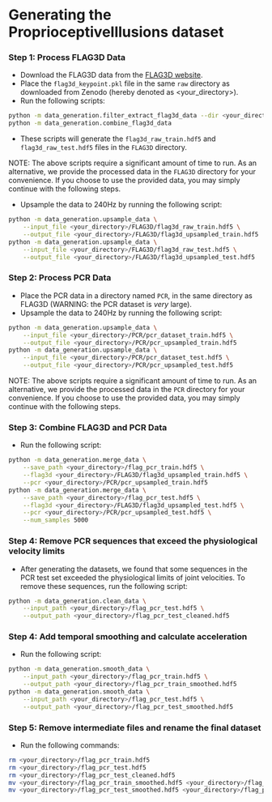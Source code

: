 # Generating the ProprioceptiveIllusions dataset

### Step 1: Process FLAG3D Data
- Download the FLAG3D data from the [FLAG3D website](https://www.flag3d.org/).
- Place the `flag3d_keypoint.pkl` file in the same `raw` directory as downloaded from Zenodo (hereby denoted as <your_directory>).
- Run the following scripts:
```bash
python -m data_generation.filter_extract_flag3d_data --dir <your_directory>
python -m data_generation.combine_flag3d_data
```
- These scripts will generate the `flag3d_raw_train.hdf5` and `flag3d_raw_test.hdf5` files in the `FLAG3D` directory.

NOTE: The above scripts require a significant amount of time to run. As an alternative, we provide the processed data in the `FLAG3D` directory for your convenience. If you choose to use the provided data, you may simply continue with the following steps.

- Upsample the data to 240Hz by running the following script:
```bash
python -m data_generation.upsample_data \
    --input_file <your_directory>/FLAG3D/flag3d_raw_train.hdf5 \
    --output_file <your_directory>/FLAG3D/flag3d_upsampled_train.hdf5
python -m data_generation.upsample_data \
    --input_file <your_directory>/FLAG3D/flag3d_raw_test.hdf5 \
    --output_file <your_directory>/FLAG3D/flag3d_upsampled_test.hdf5
```

### Step 2: Process PCR Data
- Place the PCR data in a directory named `PCR`, in the same directory as FLAG3D (WARNING: the PCR dataset is *very* large).
- Upsample the data to 240Hz by running the following script:
```bash
python -m data_generation.upsample_data \
    --input_file <your_directory>/PCR/pcr_dataset_train.hdf5 \
    --output_file <your_directory>/PCR/pcr_upsampled_train.hdf5
python -m data_generation.upsample_data \
    --input_file <your_directory>/PCR/pcr_dataset_test.hdf5 \
    --output_file <your_directory>/PCR/pcr_upsampled_test.hdf5
```

NOTE: The above scripts require a significant amount of time to run. As an alternative, we provide the processed data in the `PCR` directory for your convenience. If you choose to use the provided data, you may simply continue with the following steps.

### Step 3: Combine FLAG3D and PCR Data
- Run the following script:
```bash
python -m data_generation.merge_data \
    --save_path <your_directory>/flag_pcr_train.hdf5 \
    --flag3d <your_directory>/FLAG3D/flag3d_upsampled_train.hdf5 \
    --pcr <your_directory>/PCR/pcr_upsampled_train.hdf5
python -m data_generation.merge_data \
    --save_path <your_directory>/flag_pcr_test.hdf5 \
    --flag3d <your_directory>/FLAG3D/flag3d_upsampled_test.hdf5 \
    --pcr <your_directory>/PCR/pcr_upsampled_test.hdf5 \
    --num_samples 5000
```

### Step 4: Remove PCR sequences that exceed the physiological velocity limits
- After generating the datasets, we found that some sequences in the PCR test set exceeded the physiological limits of joint velocities. To remove these sequences, run the following script:
```bash
python -m data_generation.clean_data \
    --input_path <your_directory>/flag_pcr_test.hdf5 \
    --output_path <your_directory>/flag_pcr_test_cleaned.hdf5
```

### Step 4: Add temporal smoothing and calculate acceleration
- Run the following script:
```bash
python -m data_generation.smooth_data \
    --input_path <your_directory>/flag_pcr_train.hdf5 \
    --output_path <your_directory>/flag_pcr_train_smoothed.hdf5
python -m data_generation.smooth_data \
    --input_path <your_directory>/flag_pcr_test.hdf5 \
    --output_path <your_directory>/flag_pcr_test_smoothed.hdf5
```

### Step 5: Remove intermediate files and rename the final dataset
- Run the following commands:
```bash
rm <your_directory>/flag_pcr_train.hdf5
rm <your_directory>/flag_pcr_test.hdf5
rm <your_directory>/flag_pcr_test_cleaned.hdf5
mv <your_directory>/flag_pcr_train_smoothed.hdf5 <your_directory>/flag_pcr_train.hdf5
mv <your_directory>/flag_pcr_test_smoothed.hdf5 <your_directory>/flag_pcr_test.hdf5
```